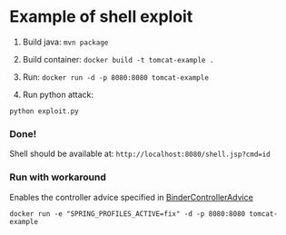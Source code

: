 # Example of shell exploit

1) Build java:
`mvn package`


2) Build container:
`docker build -t tomcat-example .`


3) Run:
`docker run -d -p 8080:8080 tomcat-example`


4) Run python attack:

`python exploit.py`


### Done!

Shell should be available at:
`http://localhost:8080/shell.jsp?cmd=id`


### Run with workaround

Enables the controller advice specified in [BinderControllerAdvice](src/com/dissi/serializationdemo/BinderControllerAdvice.java)

`docker run -e "SPRING_PROFILES_ACTIVE=fix" -d -p 8080:8080 tomcat-example`
